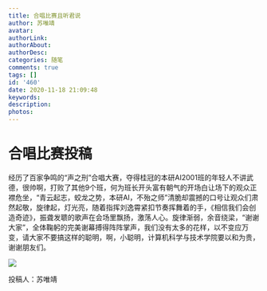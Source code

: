 ```yaml
---
title: 合唱比赛且听君说
author: 苏唯靖
avatar: 
authorLink: 
authorAbout: 
authorDesc: 
categories: 随笔
comments: true
tags: []
id: '460'
date: 2020-11-18 21:09:48
keywords:
description:
photos:
---
```


# 合唱比赛投稿

经历了百家争鸣的“声之刑”合唱大赛，夺得桂冠的本研AI2001班的年轻人不讲武德，很帅啊，打败了其他9个班，何为班长开头富有朝气的开场白让场下的观众正襟危坐，“青云起志，蛟龙之势，本研AI，不殆之师”清脆却震撼的口号让观众们肃然起敬，旋律起，灯光亮，随着指挥刘逸霄紧扣节奏挥舞着的手，《相信我们会创造奇迹》，振聋发聩的歌声在会场里飘扬，激荡人心。旋律渐弱，余音绕梁，“谢谢大家”，全体鞠躬的完美谢幕搏得阵阵掌声，我们没有太多的花样，以不变应万变，请大家不要搞这样的聪明，啊，小聪明，计算机科学与技术学院要以和为贵，谢谢朋友们。

![](https://cdn.jsdelivr.net/gh/aiupc/drawingbed/img/2b5277d844e9f2e4-300x200.jpg)

投稿人：苏唯靖